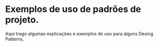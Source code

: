 # Exemplos de uso de padrões de projeto.
Aqui trago algumas explicações e exemplos de uso para alguns Desing Patterns. 
